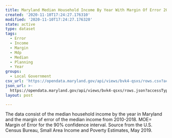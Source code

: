 ```yaml
---
title: Maryland Median Household Income By Year With Margin Of Error 2010-2018
created: '2020-11-10T17:24:27.176310'
modified: '2020-11-10T17:24:27.176320'
state: active
type: dataset
tags:
  - Error
  - Income
  - Margin
  - Mdp
  - Median
  - Planning
  - Year
groups:
  - Local Government
csv_url: 'https://opendata.maryland.gov/api/views/bvk4-qsxs/rows.csv?accessType=DOWNLOAD'
json_url: >-
  https://opendata.maryland.gov/api/views/bvk4-qsxs/rows.json?accessType=DOWNLOAD
layout: post

---
```

The data consist of the median household income by the year in Maryland and the margin of error of the median income from 2010-2018. MOE= Margin of Error for the 90% confidence interval. Source from the U.S. Census Bureau, Small Area Income and Poverty Estimates, May 2019.
